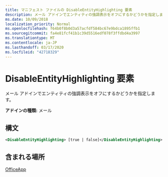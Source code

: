 ```yaml
---
title: マニフェスト ファイルの DisableEntityHighlighting 要素
description: メール アドインでエンティティの強調表示をオフにするかどうかを指定します。
ms.date: 10/09/2018
localization_priority: Normal
ms.openlocfilehash: f64b0f8b0d3a57acfdf584bc67e9bdca1895ffb1
ms.sourcegitcommit: fa4e81fcf41b1c39d5516edf078f3ffdbd4a3997
ms.translationtype: MT
ms.contentlocale: ja-JP
ms.lasthandoff: 03/17/2020
ms.locfileid: "42718329"
---
```

# <a name="disableentityhighlighting-element"></a>DisableEntityHighlighting 要素

メール アドインでエンティティの強調表示をオフにするかどうかを指定します。

**アドインの種類:** メール

## <a name="syntax"></a>構文

```XML
<DisableEntityHighlighting> [true | false]</DisableEntityHighlighting>
```

## <a name="contained-in"></a>含まれる場所

[OfficeApp](officeapp.md)

